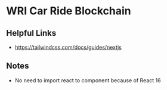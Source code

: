 # WRI Car Ride Blockchain

## Helpful Links
- https://tailwindcss.com/docs/guides/nextjs

## Notes
- No need to import react to component because of React 16